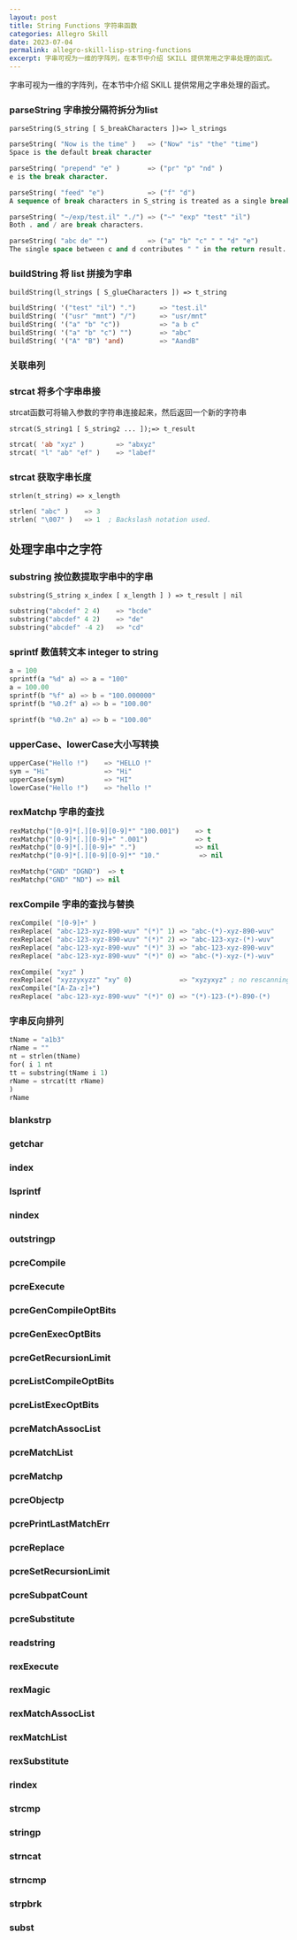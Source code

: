 ```yaml
---
layout: post
title: String Functions 字符串函数
categories: Allegro Skill
date: 2023-07-04
permalink: allegro-skill-lisp-string-functions
excerpt: 字串可视为一维的字阵列，在本节中介绍 SKILL 提供常用之字串处理的函式。
---
```


字串可视为一维的字阵列，在本节中介绍 SKILL 提供常用之字串处理的函式。

### parseString 字串按分隔符拆分为list

```
parseString(S_string [ S_breakCharacters ])=> l_strings
```

```lisp
parseString( "Now is the time" )   => ("Now" "is" "the" "time")
Space is the default break character

parseString( "prepend" "e" )       => ("pr" "p" "nd" ) 
e is the break character.

parseString( "feed" "e")           => ("f" "d")
A sequence of break characters in S_string is treated as a single break character.

parseString( "~/exp/test.il" "./") => ("~" "exp" "test" "il")
Both . and / are break characters.

parseString( "abc de" "")          => ("a" "b" "c" " " "d" "e")
The single space between c and d contributes " " in the return result.
```

### buildString 将 list 拼接为字串

```
buildString(l_strings [ S_glueCharacters ]) => t_string
```

```lisp
buildString( '("test" "il") ".")      => "test.il"
buildString( '("usr" "mnt") "/")      => "usr/mnt"
buildString( '("a" "b" "c"))          => "a b c"
buildString( '("a" "b" "c") "")       => "abc"
buildString( '("A" "B") 'and)         => "AandB"
```

### 关联串列

### strcat 将多个字串串接

strcat函数可将输入参数的字符串连接起来，然后返回一个新的字符串

```
strcat(S_string1 [ S_string2 ... ]);=> t_result
```

```lisp
strcat( 'ab "xyz" )        => "abxyz"
strcat( "l" "ab" "ef" )    => "labef"
```

### strcat 获取字串长度

```
strlen(t_string) => x_length
```

```lisp
strlen( "abc" )    => 3
strlen( "\007" )   => 1  ; Backslash notation used.
```

## 处理字串中之字符

### substring 按位数提取字串中的字串

```
substring(S_string x_index [ x_length ] ) => t_result | nil
```

```lisp
substring("abcdef" 2 4)    => "bcde"
substring("abcdef" 4 2)    => "de"
substring("abcdef" -4 2)   => "cd"
```

### sprintf 数值转文本 integer to string

```lisp
a = 100
sprintf(a "%d" a) => a = "100"
a = 100.00
sprintf(b "%f" a) => b = "100.000000"
sprintf(b "%0.2f" a) => b = "100.00"

sprintf(b "%0.2n" a) => b = "100.00"
```

### upperCase、lowerCase大小写转换

```lisp
upperCase("Hello !")    => "HELLO !"
sym = "Hi"              => "Hi"
upperCase(sym)          => "HI"
lowerCase("Hello !")    => "hello !"
```


### rexMatchp 字串的查找

```lisp
rexMatchp("[0-9]*[.][0-9][0-9]*" "100.001")    => t
rexMatchp("[0-9]*[.][0-9]+" ".001")            => t
rexMatchp("[0-9]*[.][0-9]+" ".")               => nil
rexMatchp("[0-9]*[.][0-9][0-9]*" "10."          => nil

rexMatchp("GND" "DGND")  => t
rexMatchp("GND" "ND") => nil
```

### rexCompile 字串的查找与替换

```lisp
rexCompile( "[0-9]+" )
rexReplace( "abc-123-xyz-890-wuv" "(*)" 1) => "abc-(*)-xyz-890-wuv"
rexReplace( "abc-123-xyz-890-wuv" "(*)" 2) => "abc-123-xyz-(*)-wuv"
rexReplace( "abc-123-xyz-890-wuv" "(*)" 3) => "abc-123-xyz-890-wuv"
rexReplace( "abc-123-xyz-890-wuv" "(*)" 0) => "abc-(*)-xyz-(*)-wuv"

rexCompile( "xyz" )
rexReplace( "xyzzyxyzz" "xy" 0)            => "xyzyxyz" ; no rescanning!
rexCompile("[A-Za-z]+")
rexReplace( "abc-123-xyz-890-wuv" "(*)" 0) => "(*)-123-(*)-890-(*)
```

### 字串反向排列

```lisp
tName = "a1b3"
rName = ""
nt = strlen(tName)
for( i 1 nt 
tt = substring(tName i 1) 
rName = strcat(tt rName) 
)
rName
```


### blankstrp
### getchar
### index
### lsprintf
### nindex
### outstringp
### pcreCompile
### pcreExecute
### pcreGenCompileOptBits
### pcreGenExecOptBits
### pcreGetRecursionLimit
### pcreListCompileOptBits
### pcreListExecOptBits
### pcreMatchAssocList
### pcreMatchList
### pcreMatchp
### pcreObjectp
### pcrePrintLastMatchErr
### pcreReplace
### pcreSetRecursionLimit
### pcreSubpatCount
### pcreSubstitute
### readstring
### rexExecute
### rexMagic
### rexMatchAssocList
### rexMatchList
### rexSubstitute
### rindex
### strcmp
### stringp
### strncat
### strncmp
### strpbrk
### subst
